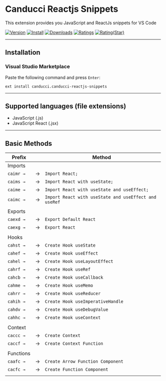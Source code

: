 # Canducci Reactjs Snippets

This extension provides you JavaScript and ReactJs snippets for VS Code

[![Version](https://vsmarketplacebadge.apphb.com/version/canducci.create-react-snippets.svg)](https://vsmarketplacebadge.apphb.com/version-short/canducci.create-react-snippets.svg)
[![Install](https://vsmarketplacebadge.apphb.com/installs/canducci.create-react-snippets.svg)](https://vsmarketplacebadge.apphb.com/installs-short/canducci.create-react-snippets.svg)
[![Downloads](https://vsmarketplacebadge.apphb.com/downloads/canducci.create-react-snippets.svg)](https://vsmarketplacebadge.apphb.com/downloads-short/canducci.create-react-snippets.svg)
[![Ratings](https://vsmarketplacebadge.apphb.com/rating-short/canducci.create-react-snippets.svg)](https://vsmarketplacebadge.apphb.com/rating-short/canducci.create-react-snippets.svg)
[![Rating(Star)](https://vsmarketplacebadge.apphb.com/rating-star/canducci.create-react-snippets.svg)](https://vsmarketplacebadge.apphb.com/rating-star/canducci.create-react-snippets.svg)

-------------------------------------------------------------------------------------------------------

## Installation

### Visual Studio Marketplace

Paste the following command and press `Enter`:

```shell
ext install canducci.canducci-reactjs-snippets
```
-------------------------------------------------------------------------------------------------------

## Supported languages (file extensions)

- JavaScript (.js)
- JavaScript React (.jsx)
-------------------------------------------------------------------------------------------------------

## Basic Methods


|  Prefix    |   | Method                                                |
| ---------- | - | ------------------------------------------------------|
|  Imports   |   |                                                       |
|  `caimr →` | → | `Import React;`                                       |
|  `caims →` | → | `Import React with useState;`                         |
|  `caime →` | → | `Import React with useState and useEffect;`           |
|  `caimc →` | → | `Import React with useState and useEffect and useRef` |
|            |   |                                                       |
|  Exports   |   |                                                       |
|  `caexd →` | → | `Export Default React`                                |
|  `caexg →` | → | `Export React`                                        |
|            |   |                                                       |
|  Hooks     |   |                                                       |
|  `cahst →` | → | `Create Hook useState`                                |
|  `cahef →` | → | `Create Hook useEffect`                               |
|  `cahel →` | → | `Create Hook useLayoutEffect`                         |
|  `cahrf →` | → | `Create Hook useRef`                                  |
|  `cahcb →` | → | `Create Hook useCallback`                             |
|  `cahme →` | → | `Create Hook useMemo`                                 |
|  `cahrr →` | → | `Create Hook useReducer`                              |
|  `cahih →` | → | `Create Hook useImperativeHandle`                     |
|  `cahdv →` | → | `Create Hook useDebugValue`                           |
|  `cahhc →` | → | `Create Hook useContext`                              |
|            |   |                                                       |
|  Context   |   |                                                       |
|  `caccc →` | → | `Create Context`                                      |
|  `caccf →` | → | `Create Context Function`                             |
|            |   |                                                       |
|  Functions |   |                                                       |
|  `caafc →` | → | `Create Arrow Function Component`                     |
|  `cacfc →` | → | `Create Function Component`                           |
| |  | |